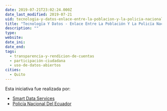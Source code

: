 ```yaml
---
date: 2019-07-21T23:02:24.000Z
date_last_modified: 2019-07-21
uid: tecnologia-y-datos-enlace-entre-la-poblacion-y-la-policia-nacional-del-ecuador
title: "Tecnología Y Datos - Enlace Entre La Población Y La Policía Nacional Del Ecuador"
description: ""
type: 
website: 
date_ini: 
date_end: 
tags:
  - transparencia-y-rendicion-de-cuentas
  - participación-ciudadana
  - uso-de-datos-abiertos
cities: 
  - Quito
---
```


Esta iniciativa fue realizada por:

- [Smart Data Services](/i/smart-data-services.html)
- [Policía Nacional Del Ecuador](/i/policia-nacional-del-ecuador.html)
